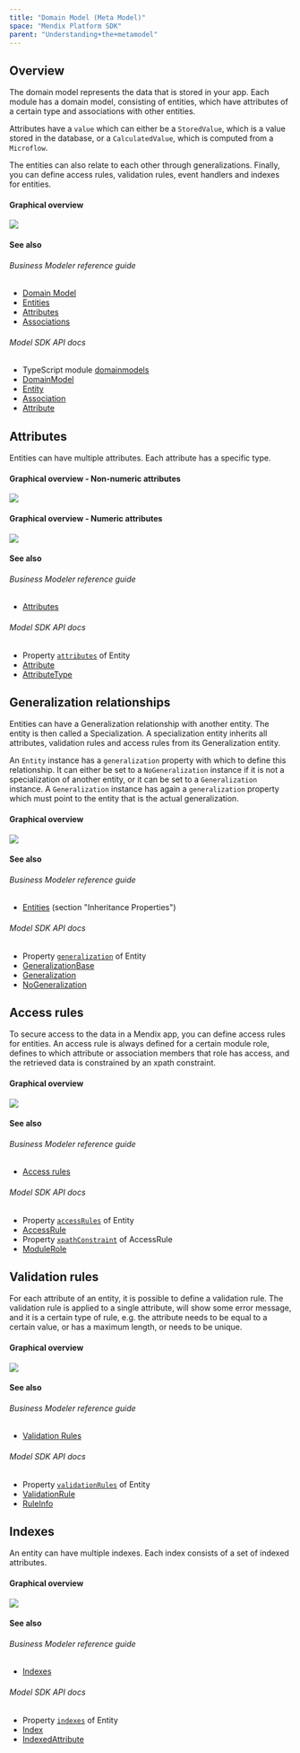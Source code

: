 ```yaml
---
title: "Domain Model (Meta Model)"
space: "Mendix Platform SDK"
parent: "Understanding+the+metamodel"
---
```

## Overview

The domain model represents the data that is stored in your app. Each module has a domain model, consisting of entities, which have attributes of a certain type and associations with other entities.

Attributes have a `value` which can either be a `StoredValue`, which is a value stored in the database, or a `CalculatedValue`, which is computed from a `Microflow`.

The entities can also relate to each other through generalizations. Finally, you can define access rules, validation rules, event handlers and indexes for entities.

#### Graphical overview

![](attachments/14091498/16842837.svg)

#### See also

###### Business Modeler reference guide

*   [Domain Model](/refguide6/Domain+Model)
*   [Entities](/refguide6/Entities)
*   [Attributes](/refguide6/Attributes)
*   [Associations](/refguide6/Associations)

###### Model SDK API docs

*   TypeScript module [domainmodels](https://apidocs.mendix.com/modelsdk/latest/modules/domainmodels.html)
*   [DomainModel](https://apidocs.mendix.com/modelsdk/latest/classes/domainmodels.domainmodel.html)
*   [Entity](https://apidocs.mendix.com/modelsdk/latest/classes/domainmodels.entity.html)
*   [Association](https://apidocs.mendix.com/modelsdk/latest/classes/domainmodels.association.html)
*   [Attribute](https://apidocs.mendix.com/modelsdk/latest/classes/domainmodels.attribute.html)

## Attributes

Entities can have multiple attributes. Each attribute has a specific type.

#### Graphical overview - Non-numeric attributes

![](attachments/14091498/16842840.svg)

#### Graphical overview - Numeric attributes

![](attachments/14091498/16842841.svg)

#### See also

###### Business Modeler reference guide

*   [Attributes](/refguide6/Attributes)

###### Model SDK API docs

*   Property [`attributes`](https://apidocs.mendix.com/modelsdk/latest/classes/domainmodels.entity.html#attributes) of Entity
*   [Attribute](https://apidocs.mendix.com/modelsdk/latest/classes/domainmodels.attribute.html)
*   [AttributeType](https://apidocs.mendix.com/modelsdk/latest/classes/domainmodels.attributetype.html)

## Generalization relationships

Entities can have a Generalization relationship with another entity. The entity is then called a Specialization. A specialization entity inherits all attributes, validation rules and access rules from its Generalization entity.

An `Entity` instance has a `generalization` property with which to define this relationship. It can either be set to a `NoGeneralization` instance if it is not a specialization of another entity, or it can be set to a `Generalization` instance. A `Generalization` instance has again a `generalization` property which must point to the entity that is the actual generalization.

#### Graphical overview

![](attachments/14091498/16842839.svg)

#### See also

###### Business Modeler reference guide

*   [Entities](/refguide6/Entities) (section "Inheritance Properties")

###### Model SDK API docs

*   Property [`generalization`](https://apidocs.mendix.com/modelsdk/latest/classes/domainmodels.entity.html#generalization) of Entity
*   [GeneralizationBase](https://apidocs.mendix.com/modelsdk/latest/classes/domainmodels.generalizationbase.html)
*   [Generalization](https://apidocs.mendix.com/modelsdk/latest/classes/domainmodels.generalization.html)
*   [NoGeneralization](https://apidocs.mendix.com/modelsdk/latest/classes/domainmodels.nogeneralization.html)

## Access rules

To secure access to the data in a Mendix app, you can define access rules for entities. An access rule is always defined for a certain module role, defines to which attribute or association members that role has access, and the retrieved data is constrained by an xpath constraint.

#### Graphical overview

![](attachments/14091498/16842835.svg)

#### See also

###### Business Modeler reference guide

*   [Access rules](/refguide6/Access+Rules)

###### Model SDK API docs

*   Property [`accessRules`](https://apidocs.mendix.com/modelsdk/latest/classes/domainmodels.entity.html#accessrules) of Entity
*   [AccessRule](https://apidocs.mendix.com/modelsdk/latest/classes/domainmodels.accessrule.html)
*   Property [`xpathConstraint`](https://apidocs.mendix.com/modelsdk/latest/classes/domainmodels.accessrule.html#xpathconstraint) of AccessRule
*   [ModuleRole](https://apidocs.mendix.com/modelsdk/latest/classes/security.modulerole.html)

## Validation rules

For each attribute of an entity, it is possible to define a validation rule. The validation rule is applied to a single attribute, will show some error message, and it is a certain type of rule, e.g. the attribute needs to be equal to a certain value, or has a maximum length, or needs to be unique.

#### Graphical overview

![](attachments/14091498/16842834.svg)

#### See also

###### Business Modeler reference guide

*   [Validation Rules](/refguide6/Validation+Rules)

###### Model SDK API docs

*   Property [`validationRules`](https://apidocs.mendix.com/modelsdk/latest/classes/domainmodels.entity.html#validationrules) of Entity
*   [ValidationRule](https://apidocs.mendix.com/modelsdk/latest/classes/domainmodels.validationrule.html)
*   [RuleInfo](https://apidocs.mendix.com/modelsdk/latest/classes/domainmodels.ruleinfo.html)

## Indexes

An entity can have multiple indexes. Each index consists of a set of indexed attributes.

#### Graphical overview

![](attachments/14091498/16842836.svg)

#### See also

###### Business Modeler reference guide

*   [Indexes](/refguide6/Indexes)

###### Model SDK API docs

*   Property [`indexes`](https://apidocs.mendix.com/modelsdk/latest/classes/domainmodels.entity.html#indexes) of Entity
*   [Index](https://apidocs.mendix.com/modelsdk/latest/classes/domainmodels.index.html)
*   [IndexedAttribute](https://apidocs.mendix.com/modelsdk/latest/classes/domainmodels.indexedattribute.html)

